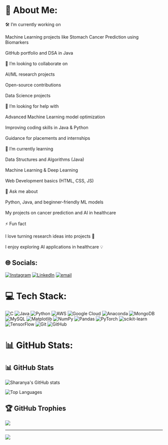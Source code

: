 # 💫 About Me:
🛠️ I’m currently working on<br><br>Machine Learning projects like Stomach Cancer Prediction using Biomarkers<br><br>GitHub portfolio and DSA in Java<br><br>🤝 I’m looking to collaborate on<br><br>AI/ML research projects<br><br>Open-source contributions<br><br>Data Science projects<br><br>🙌 I’m looking for help with<br><br>Advanced Machine Learning model optimization<br><br>Improving coding skills in Java & Python<br><br>Guidance for placements and internships<br><br>🌱 I’m currently learning<br><br>Data Structures and Algorithms (Java)<br><br>Machine Learning & Deep Learning<br><br>Web Development basics (HTML, CSS, JS)<br><br>💬 Ask me about<br><br>Python, Java, and beginner-friendly ML models<br><br>My projects on cancer prediction and AI in healthcare<br><br>⚡ Fun fact<br><br>I love turning research ideas into projects 🚀<br><br>I enjoy exploring AI applications in healthcare 💡


## 🌐 Socials:
[![Instagram](https://img.shields.io/badge/Instagram-%23E4405F.svg?logo=Instagram&logoColor=white)](https://instagram.com/_sharanya_h_veeresh_) [![LinkedIn](https://img.shields.io/badge/LinkedIn-%230077B5.svg?logo=linkedin&logoColor=white)](https://linkedin.com/in/https://www.linkedin.com/in/sharanya-h-v-9720862b4) [![email](https://img.shields.io/badge/Email-D14836?logo=gmail&logoColor=white)](mailto:hvsharanya@gmail.com) 

# 💻 Tech Stack:
![C](https://img.shields.io/badge/c-%2300599C.svg?style=for-the-badge&logo=c&logoColor=white) ![Java](https://img.shields.io/badge/java-%23ED8B00.svg?style=for-the-badge&logo=openjdk&logoColor=white) ![Python](https://img.shields.io/badge/python-3670A0?style=for-the-badge&logo=python&logoColor=ffdd54) ![AWS](https://img.shields.io/badge/AWS-%23FF9900.svg?style=for-the-badge&logo=amazon-aws&logoColor=white) ![Google Cloud](https://img.shields.io/badge/GoogleCloud-%234285F4.svg?style=for-the-badge&logo=google-cloud&logoColor=white) ![Anaconda](https://img.shields.io/badge/Anaconda-%2344A833.svg?style=for-the-badge&logo=anaconda&logoColor=white) ![MongoDB](https://img.shields.io/badge/MongoDB-%234ea94b.svg?style=for-the-badge&logo=mongodb&logoColor=white) ![MySQL](https://img.shields.io/badge/mysql-4479A1.svg?style=for-the-badge&logo=mysql&logoColor=white) ![Matplotlib](https://img.shields.io/badge/Matplotlib-%23ffffff.svg?style=for-the-badge&logo=Matplotlib&logoColor=black) ![NumPy](https://img.shields.io/badge/numpy-%23013243.svg?style=for-the-badge&logo=numpy&logoColor=white) ![Pandas](https://img.shields.io/badge/pandas-%23150458.svg?style=for-the-badge&logo=pandas&logoColor=white) ![PyTorch](https://img.shields.io/badge/PyTorch-%23EE4C2C.svg?style=for-the-badge&logo=PyTorch&logoColor=white) ![scikit-learn](https://img.shields.io/badge/scikit--learn-%23F7931E.svg?style=for-the-badge&logo=scikit-learn&logoColor=white) ![TensorFlow](https://img.shields.io/badge/TensorFlow-%23FF6F00.svg?style=for-the-badge&logo=TensorFlow&logoColor=white) ![Git](https://img.shields.io/badge/git-%23F05033.svg?style=for-the-badge&logo=git&logoColor=white) ![GitHub](https://img.shields.io/badge/github-%23121011.svg?style=for-the-badge&logo=github&logoColor=white)
# 📊 GitHub Stats:
## 📊 GitHub Stats

![Sharanya's GitHub stats](https://github-readme-stats.vercel.app/api?username=Sharu08ambu14&show_icons=true&theme=tokyonight)

![Top Languages](https://github-readme-stats.vercel.app/api/top-langs/?username=Sharu08ambu14&layout=compact&theme=tokyonight)


## 🏆 GitHub Trophies
![](https://github-profile-trophy.vercel.app/?username=Sharu08ambu14&theme=dark&no-frame=false&no-bg=true&margin-w=4)

---
[![](https://visitcount.itsvg.in/api?id=Sharu08ambu14&icon=0&color=0)](https://visitcount.itsvg.in)

<!-- Proudly created with GPRM ( https://gprm.itsvg.in ) -->
